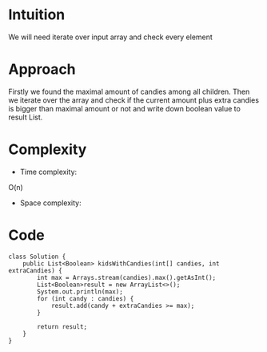 # Intuition
<!-- Describe your first thoughts on how to solve this problem. -->
We will need iterate over input array and check every element
# Approach
<!-- Describe your approach to solving the problem. -->
Firstly we found the maximal amount of candies among all children. Then we iterate over the array and check if the current amount plus extra candies is bigger than maximal amount or not and write down boolean value to result List.
# Complexity
- Time complexity:
<!-- Add your time complexity here, e.g. $$O(n)$$ -->
O(n)
- Space complexity:
<!-- Add your space complexity here, e.g. $$O(n)$$ -->

# Code
```
class Solution {
    public List<Boolean> kidsWithCandies(int[] candies, int extraCandies) {
        int max = Arrays.stream(candies).max().getAsInt();
        List<Boolean>result = new ArrayList<>();
        System.out.println(max);
        for (int candy : candies) {
            result.add(candy + extraCandies >= max);
        }

        return result;
    }
}
```